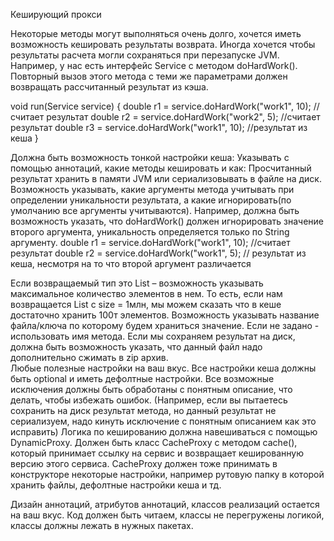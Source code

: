 Кеширующий прокси

Некоторые методы могут выполняться очень долго, хочется иметь возможность кешировать результаты возврата. Иногда хочется чтобы результаты расчета могли сохраняться при перезапуске JVM.
Например, у нас есть интерфейс Service c методом doHardWork(). Повторный вызов этого метода с теми же параметрами должен возвращать рассчитанный результат из кэша.

void run(Service service) {
    double r1 = service.doHardWork("work1", 10); //считает результат
    double r2 = service.doHardWork("work2", 5);  //считает результат
    double r3 = service.doHardWork("work1", 10); //результат из кеша
}

Должна быть возможность тонкой настройки кеша:
Указывать с помощью аннотаций, какие методы кешировать и как: Просчитанный результат хранить в памяти JVM или сериализовывать в файле на диск.
Возможность указывать, какие аргументы метода учитывать при определении уникальности результата, а какие игнорировать(по умолчанию все аргументы учитываются). Например, должна быть возможность указать, что doHardWork() должен игнорировать значение второго аргумента, уникальность определяется только по String аргументу.
    double r1 = service.doHardWork("work1", 10); //считает результат
    double r2 = service.doHardWork("work1", 5);  // результат из кеша, несмотря на то что  второй аргумент различается

Если возвращаемый тип это List – возможность указывать максимальное количество элементов в нем. То есть, если нам возвращается List с size = 1млн, мы можем сказать что в кеше достаточно хранить 100т элементов.
Возможность указывать название файла/ключа по которому будем храниться значение. Если не задано - использовать имя метода.
Если мы сохраняем результат на диск, должна быть возможность указать, что данный файл надо дополнительно сжимать в zip архив.  
Любые полезные настройки на ваш вкус.
Все настройки кеша должны быть optional и иметь дефолтные настройки.
Все возможные исключения должны быть обработаны с понятным описание, что делать, чтобы избежать ошибок. (Например, если вы пытаетесь сохранить на диск результат метода, но данный результат не сериализуем, надо кинуть исключение с понятным описанием как это исправить)
Логика по кешированию должна навешиваться с помощью DynamicProxy. Должен быть класс CacheProxy с методом cache(), который принимает ссылку на сервис и возвращает кешированную версию этого сервиса.  CacheProxy должен тоже принимать в конструкторе некоторые настройки, например рутовую папку в которой хранить файлы, дефолтные настройки кеша и тд.

Дизайн аннотаций, атрибутов  аннотаций, классов реализаций остается на ваш вкус. Код должен быть читаем, классы не перегружены логикой, классы должны лежать в нужных пакетах.

